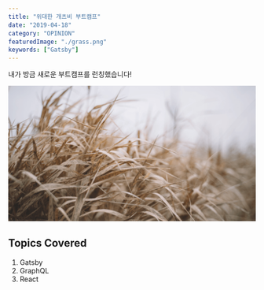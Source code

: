 ```yaml
---
title: "위대한 개츠비 부트캠프"
date: "2019-04-18"
category: "OPINION"
featuredImage: "./grass.png"
keywords: ["Gatsby"]
---
```


내가 방금 새로운 부트캠프를 런칭했습니다!

![Grass](./grass.png)

## Topics Covered

1. Gatsby
2. GraphQL
3. React